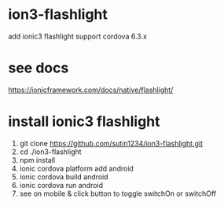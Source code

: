 # ion3-flashlight
add ionic3 flashlight support cordova 6.3.x
# see docs
https://ionicframework.com/docs/native/flashlight/
# install ionic3 flashlight
1. git clone https://github.com/sutin1234/ion3-flashlight.git
2. cd ./ion3-flashlight
3. npm install
4. ionic cordova platform add android
5. ionic cordova build android
6. ionic cordova run android
7. see on mobile & click button to toggle switchOn or switchOff
